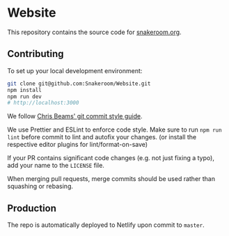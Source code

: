 # Website

This repository contains the source code for [snakeroom.org](https://snakeroom.org).

## Contributing

To set up your local development environment:

```bash
git clone git@github.com:Snakeroom/Website.git
npm install
npm run dev
# http://localhost:3000
```

We follow [Chris Beams' git commit style guide](https://chris.beams.io/posts/git-commit).

We use Prettier and ESLint to enforce code style. Make sure to run `npm run lint` before commit to lint and autofix your changes. (or install the respective editor plugins for lint/format-on-save)

If your PR contains significant code changes (e.g. not just fixing a typo), add your name to the `LICENSE` file.

When merging pull requests, merge commits should be used rather than squashing or rebasing.

## Production

The repo is automatically deployed to Netlify upon commit to `master`.
